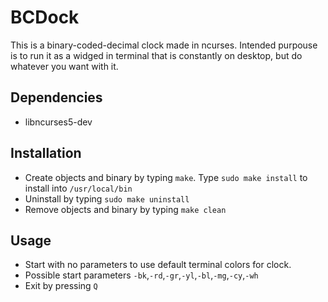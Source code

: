 BCDock
======
This is a binary-coded-decimal clock made in ncurses. 
Intended purpouse is to run it as a widged in terminal that is constantly on desktop, 
but do whatever you want with it.

Dependencies
------------
* libncurses5-dev

Installation
------------
* Create objects and binary by typing `make`. Type `sudo make install` to install into 
`/usr/local/bin`
* Uninstall by typing `sudo make uninstall`
* Remove objects and binary by typing `make clean`

Usage
-----
* Start with no parameters to use default terminal colors for clock.
* Possible start parameters `-bk`,`-rd`,`-gr`,`-yl`,`-bl`,`-mg`,`-cy`,`-wh`
* Exit by pressing `Q`

